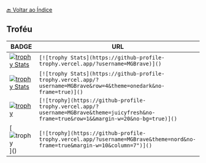  <br> [🔙 Voltar ao Índice](./README.md)<br>


<!--<img width="60%" src="https://github-readme-stats.vercel.app/api/wakatime?username=martageraldo&theme=dark&show_icons=true" alt="martageraldo" />-->

## Troféu



| BADGE                                                        | URL                                                          |
| ------------------------------------------------------------ | ------------------------------------------------------------ |
| [![trophy Stats](https://github-profile-trophy.vercel.app/?username=MGBrave)]() | ```[![trophy Stats](https://github-profile-trophy.vercel.app/?username=MGBrave)]()``` |
| [![trophy Stats](https://github-profile-trophy.vercel.app/?username=MGBrave&row=4&theme=onedark&no-frame=true)]() | ```[![trophy Stats](https://github-profile-trophy.vercel.app/?username=MGBrave&row=4&theme=onedark&no-frame=true)]()``` |
|[![trophy](https://github-profile-trophy.vercel.app/?username=MGBrave&theme=juicyfresh&no-frame=true&row=1&&margin-w=20&no-bg=true)](https://github-profile-trophy.vercel.app/?username=MGBrave&theme=juicyfresh&no-frame=true&row=1&&margin-w=20&no-bg=true)|```[![trophy](https://github-profile-trophy.vercel.app/?username=MGBrave&theme=juicyfresh&no-frame=true&row=1&&margin-w=20&no-bg=true)]()```|
| [![trophy](https://github-profile-trophy.vercel.app/?username=MGBrave&theme=nord&no-frame=true&margin-w=10&column=7")]()|```[![trophy](https://github-profile-trophy.vercel.app/?username=MGBrave&theme=nord&no-frame=true&margin-w=10&column=7")]()```|

